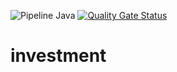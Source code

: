 ![Pipeline Java](https://github.com/lscheiner/arquitetura-hexagonal-investment/actions/workflows/pipeline.yml/badge.svg)
[![Quality Gate Status](https://sonarcloud.io/api/project_badges/measure?project=lscheiner_arquitetura-hexagonal-investment&metric=alert_status)](https://sonarcloud.io/summary/new_code?id=lscheiner_arquitetura-hexagonal-investment)

# investment
